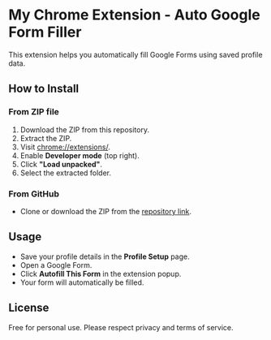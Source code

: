 # My Chrome Extension - Auto Google Form Filler

This extension helps you automatically fill Google Forms using saved profile data.

## How to Install

### From ZIP file

1. Download the ZIP from this repository.
2. Extract the ZIP.
3. Visit [chrome://extensions/](chrome://extensions/).
4. Enable **Developer mode** (top right).
5. Click **"Load unpacked"**.
6. Select the extracted folder.

### From GitHub

- Clone or download the ZIP from the [repository link](https://github.com/yourusername/yourrepository).

## Usage

- Save your profile details in the **Profile Setup** page.
- Open a Google Form.
- Click **Autofill This Form** in the extension popup.
- Your form will automatically be filled.

## License

Free for personal use. Please respect privacy and terms of service.

